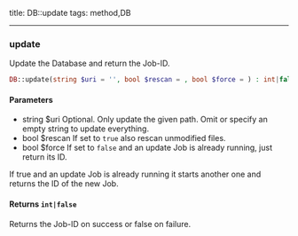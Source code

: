 title: DB::update
tags: method,DB

---

<div class="method">
<h3 class="method-name">update</h3>
<p>Update the Database and return the Job-ID.<br></p>

```php
DB::update(string $uri = '', bool $rescan = , bool $force = ) : int|false
```

#### Parameters

*  string $uri Optional. Only update the given path. Omit or specify an empty string to update everything.
*  bool $rescan If set to `true` also rescan unmodified files.
*  bool $force If set to `false` and an update Job is already running, just return its ID.

If true and an update Job is already running it starts another one and returns the ID of the new Job.


#### Returns `int|false`

Returns the Job-ID on success or false on failure.


</div>